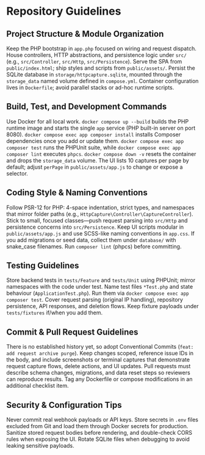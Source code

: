 # Repository Guidelines

## Project Structure & Module Organization
Keep the PHP bootstrap in `app.php` focused on wiring and request dispatch. House controllers, HTTP abstractions, and persistence logic under `src/` (e.g., `src/Controller`, `src/Http`, `src/Persistence`). Serve the SPA from `public/index.html`; ship styles and scripts from `public/assets/`. Persist the SQLite database in `storage/httpcapture.sqlite`, mounted through the `storage_data` named volume defined in `compose.yml`. Container configuration lives in `Dockerfile`; avoid parallel stacks or ad-hoc runtime scripts.

## Build, Test, and Development Commands
Use Docker for all local work. `docker compose up --build` builds the PHP runtime image and starts the single `app` service (PHP built-in server on port 8080). `docker compose exec app composer install` installs Composer dependencies once you add or update them. `docker compose exec app composer test` runs the PHPUnit suite, while `docker compose exec app composer lint` executes `phpcs`. `docker compose down -v` resets the container and drops the `storage_data` volume.
The UI lists 10 captures per page by default; adjust `perPage` in `public/assets/app.js` to change or expose a selector.

## Coding Style & Naming Conventions
Follow PSR-12 for PHP: 4-space indentation, strict types, and namespaces that mirror folder paths (e.g., `HttpCapture\Controller\CaptureController`). Stick to small, focused classes—push request parsing into `src/Http` and persistence concerns into `src/Persistence`. Keep UI scripts modular in `public/assets/app.js` and use SCSS-like naming conventions in `app.css`. If you add migrations or seed data, collect them under `database/` with snake_case filenames. Run `composer lint` (phpcs) before committing.

## Testing Guidelines
Store backend tests in `tests/Feature` and `tests/Unit` using PHPUnit; mirror namespaces with the code under test. Name test files `*Test.php` and state behaviour (`ApplicationTest.php`). Run them via `docker compose exec app composer test`. Cover request parsing (original IP handling), repository persistence, API responses, and deletion flows. Keep fixture payloads under `tests/fixtures` if/when you add them.

## Commit & Pull Request Guidelines
There is no established history yet, so adopt Conventional Commits (`feat: add request archive purge`). Keep changes scoped, reference issue IDs in the body, and include screenshots or terminal captures that demonstrate request capture flows, delete actions, and UI updates. Pull requests must describe schema changes, migrations, and data reset steps so reviewers can reproduce results. Tag any Dockerfile or compose modifications in an additional checklist item.

## Security & Configuration Tips
Never commit real webhook payloads or API keys. Store secrets in `.env` files excluded from Git and load them through Docker secrets for production. Sanitize stored request bodies before rendering, and double-check CORS rules when exposing the UI. Rotate SQLite files when debugging to avoid leaking sensitive payloads.
